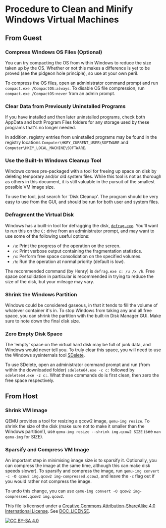 # Procedure to Clean and Minify Windows Virtual Machines

## From Guest

### Compress Windows OS Files (Optional)

You can try compacting the OS from within Windows to reduce the size taken up
by the OS. Whether or not this makes a difference is yet to be proved (see the
pidgeon hole principle), so use at your own peril.

To compress the OS files, open an administrator command prompt and run
`compact.exe /CompactOS:always`. To disable OS file compression, run
`compact.exe /CompactOS:never` from an admin prompt.


### Clear Data from Previously Uninstalled Programs

If you have installed and then later uninstalled programs, check both
AppData and both Program Files folders for any storage used by these programs
that's no longer needed.

In addition, registry entries from uninstalled programs may be found in the
registry locations `Computer\HKEY_CURRENT_USER\SOFTWARE` and
`Computer\HKEY_LOCAL_MACHINE\SOFTWARE`.


### Use the Built-In Windows Cleanup Tool

Windows comes pre-packaged with a tool for freeing up space on disk by deleting
temporary and/or old system files. While this tool is not as thorough as others
in this document, it is still valuable in the pursuit of the smallest possible
VM image size.

To use the tool, just search for 'Disk Cleanup'. The program should be very
easy to use from the GUI, and should be run for both user and system files.


### Defragment the Virtual Disk

Windows has a built-in tool for defragging the disk,
[`defrag.exe`][defrag-docs]. You'll want to run this on the `C:` drive from an
administrator prompt, and may want to use some of the following useful options:
- `/u`: Print the progress of the operation on the screen.
- `/v`: Print verbose output containing the fragmentation statistics.
- `/x`: Perform free space consolidation on the specified volumes.
- `/h`: Run the operation at normal priority (default is low).

The recommended command (by Henry) is `defrag.exe c: /u /x /h`. Free space
consolidation in particular is recommended in trying to reduce the size
of the disk, but your mileage may vary.


### Shrink the Windows Partition

Windows could be considered gaseous, in that it tends to fill the volume of
whatever container it's in. To stop Windows from taking any and all free space,
you can shrink the partition with the built-in Disk Manager GUI. Make sure to
note down the final disk size.


### Zero Empty Disk Space

The 'empty' space on the virtual hard disk may be full of junk data, and
Windows would never tell you. To truly clear this space, you will need to use
the Windows sysinternals tool [SDelete][sdelete-dl].

To use SDelete, open an administrator command prompt and run (from within
the downloaded folder) `sdelete64.exe -c c:` followed by `sdelete64.exe -z c:`.
What these commands do is first clean, then zero the free space respectively.


## From Host

### Shrink VM Image

QEMU provides a tool for resizing a qcow2 image, `qemu-img resize`. To shrink
the size of the disk (make sure not to make it smaller than the Windows
partition!), use `qemu-img resize --shrink img.qcow2 SIZE` (see `man qemu-img`
for SIZE).


### Sparsify and Compress VM Image

An important step in minimising image size is to sparsify it. Optionally, you
can compress the image at the same time, although this can make disk speeds
slower). To sparsify and compress the image, run
`qemu-img convert -c -O qcow2 img.qcow2 img-compressed.qcow2`, and leave the
`-c` flag out if you would rather not compress the image.

To undo this change, you can use
`qemu-img convert -O qcow2 img-compressed.qcow2 img.qcow2`.


This file is licensed under a
[Creative Commons Attribution-ShareAlike 4.0 International License][cc-by-sa].
See [DOC_LICENSE](../DOC_LICENSE).

[![CC BY-SA 4.0][cc-by-sa-image]][cc-by-sa]

[cc-by-sa]: http://creativecommons.org/licenses/by-sa/4.0/
[cc-by-sa-image]: https://licensebuttons.net/l/by-sa/4.0/88x31.png

[defrag-docs]: https://docs.microsoft.com/en-us/windows-server/administration/windows-commands/defrag
[sdelete-dl]: https://docs.microsoft.com/en-us/sysinternals/downloads/sdelete
